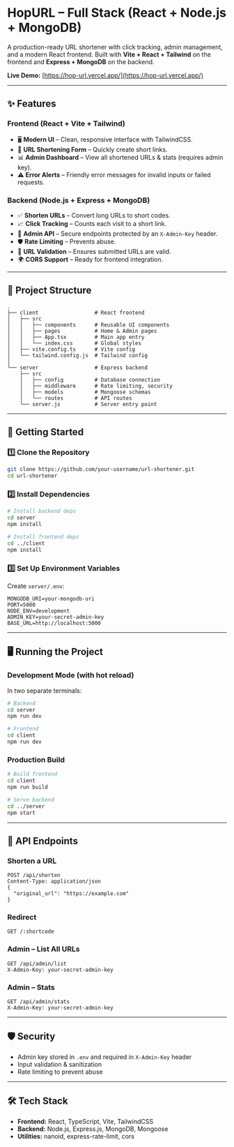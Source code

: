 # HopURL – Full Stack (React + Node.js + MongoDB)

A production-ready URL shortener with click tracking, admin management, and a modern React frontend.
Built with **Vite + React + Tailwind** on the frontend and **Express + MongoDB** on the backend.

**Live Demo:** [https://hop-url.vercel.app/](https://hop-url.vercel.app/)

---

## ✨ Features

### Frontend (React + Vite + Tailwind)

- 🖥 **Modern UI** – Clean, responsive interface with TailwindCSS.
- 🔗 **URL Shortening Form** – Quickly create short links.
- 📊 **Admin Dashboard** – View all shortened URLs & stats (requires admin key).
- ⚠ **Error Alerts** – Friendly error messages for invalid inputs or failed requests.

### Backend (Node.js + Express + MongoDB)

- ✅ **Shorten URLs** – Convert long URLs to short codes.
- 📈 **Click Tracking** – Counts each visit to a short link.
- 🔐 **Admin API** – Secure endpoints protected by an `X-Admin-Key` header.
- 🛡 **Rate Limiting** – Prevents abuse.
- 📏 **URL Validation** – Ensures submitted URLs are valid.
- 🌍 **CORS Support** – Ready for frontend integration.

---

## 📂 Project Structure

```
.
├── client                  # React frontend
│   ├── src
│   │   ├── components      # Reusable UI components
│   │   ├── pages           # Home & Admin pages
│   │   ├── App.tsx         # Main app entry
│   │   └── index.css       # Global styles
│   ├── vite.config.ts      # Vite config
│   └── tailwind.config.js  # Tailwind config
│
└── server                  # Express backend
    ├── src
    │   ├── config          # Database connection
    │   ├── middleware      # Rate limiting, security
    │   ├── models          # Mongoose schemas
    │   └── routes          # API routes
    └── server.js           # Server entry point
```

---

## 🚀 Getting Started

### 1️⃣ Clone the Repository

```bash
git clone https://github.com/your-username/url-shortener.git
cd url-shortener
```

### 2️⃣ Install Dependencies

```bash
# Install backend deps
cd server
npm install

# Install frontend deps
cd ../client
npm install
```

### 3️⃣ Set Up Environment Variables

Create `server/.env`:

```env
MONGODB_URI=your-mongodb-uri
PORT=5000
NODE_ENV=development
ADMIN_KEY=your-secret-admin-key
BASE_URL=http://localhost:5000
```

---

## 🖥 Running the Project

### Development Mode (with hot reload)

In two separate terminals:

```bash
# Backend
cd server
npm run dev

# Frontend
cd client
npm run dev
```

### Production Build

```bash
# Build frontend
cd client
npm run build

# Serve backend
cd ../server
npm start
```

---

## 🔑 API Endpoints

### Shorten a URL

```
POST /api/shorten
Content-Type: application/json
{
  "original_url": "https://example.com"
}
```

### Redirect

```
GET /:shortcode
```

### Admin – List All URLs

```
GET /api/admin/list
X-Admin-Key: your-secret-admin-key
```

### Admin – Stats

```
GET /api/admin/stats
X-Admin-Key: your-secret-admin-key
```

---

## 🛡 Security

- Admin key stored in `.env` and required in `X-Admin-Key` header
- Input validation & sanitization
- Rate limiting to prevent abuse

---

## 🛠 Tech Stack

- **Frontend:** React, TypeScript, Vite, TailwindCSS
- **Backend:** Node.js, Express.js, MongoDB, Mongoose
- **Utilities:** nanoid, express-rate-limit, cors
